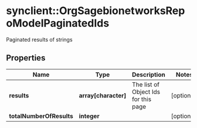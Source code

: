 # synclient::OrgSagebionetworksRepoModelPaginatedIds

Paginated results of strings

## Properties
Name | Type | Description | Notes
------------ | ------------- | ------------- | -------------
**results** | **array[character]** | The list of Object Ids for this page | [optional] 
**totalNumberOfResults** | **integer** |  | [optional] 


